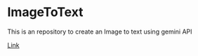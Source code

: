 # ImageToText
This is an repository to create an Image to text using gemini API

[Link](https://imagetotext-pdpjxjsnbf4m8i6syuma6b.streamlit.app/)
